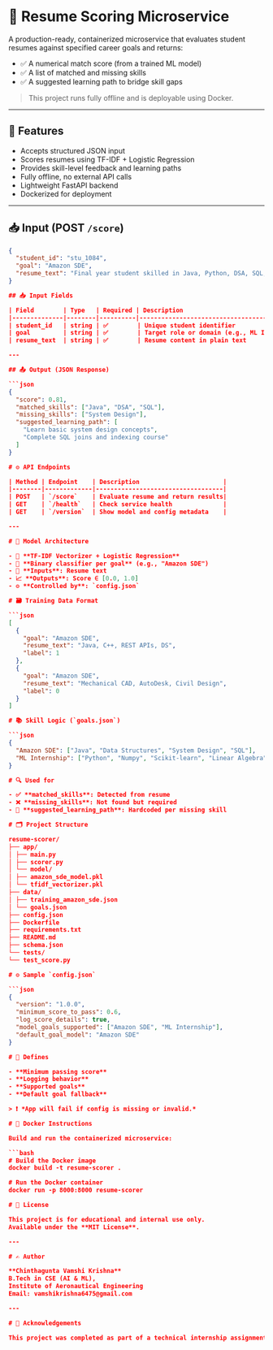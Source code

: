 # 🧠 Resume Scoring Microservice

A production-ready, containerized microservice that evaluates student resumes against specified career goals and returns:
- ✅ A numerical match score (from a trained ML model)
- ✅ A list of matched and missing skills
- ✅ A suggested learning path to bridge skill gaps

> This project runs fully offline and is deployable using Docker.

---

## 🚀 Features

- Accepts structured JSON input
- Scores resumes using TF-IDF + Logistic Regression
- Provides skill-level feedback and learning paths
- Fully offline, no external API calls
- Lightweight FastAPI backend
- Dockerized for deployment

---

## 📥 Input (POST `/score`)

```json
{
  "student_id": "stu_1084",
  "goal": "Amazon SDE",
  "resume_text": "Final year student skilled in Java, Python, DSA, SQL, REST APIs..."
}

## 📥 Input Fields

| Field        | Type   | Required | Description                          |
|--------------|--------|----------|--------------------------------------|
| student_id   | string | ✅        | Unique student identifier            |
| goal         | string | ✅        | Target role or domain (e.g., ML Internship) |
| resume_text  | string | ✅        | Resume content in plain text         |

---

## 📤 Output (JSON Response)

```json
{
  "score": 0.81,
  "matched_skills": ["Java", "DSA", "SQL"],
  "missing_skills": ["System Design"],
  "suggested_learning_path": [
    "Learn basic system design concepts",
    "Complete SQL joins and indexing course"
  ]
}

# ⚙️ API Endpoints

| Method | Endpoint    | Description                       |
|--------|-------------|-----------------------------------|
| POST   | `/score`    | Evaluate resume and return results|
| GET    | `/health`   | Check service health              |
| GET    | `/version`  | Show model and config metadata    |

---

# 🧠 Model Architecture

- 🔢 **TF-IDF Vectorizer + Logistic Regression**
- 📌 **Binary classifier per goal** (e.g., "Amazon SDE")
- 🎯 **Inputs**: Resume text
- 📈 **Outputs**: Score ∈ [0.0, 1.0]
- ⚙️ **Controlled by**: `config.json`

# 🗃️ Training Data Format

```json
[
  {
    "goal": "Amazon SDE",
    "resume_text": "Java, C++, REST APIs, DS",
    "label": 1
  },
  {
    "goal": "Amazon SDE",
    "resume_text": "Mechanical CAD, AutoDesk, Civil Design",
    "label": 0
  }
]

# 📚 Skill Logic (`goals.json`)

```json
{
  "Amazon SDE": ["Java", "Data Structures", "System Design", "SQL"],
  "ML Internship": ["Python", "Numpy", "Scikit-learn", "Linear Algebra"]
}

# 🔍 Used for

- ✅ **matched_skills**: Detected from resume  
- ❌ **missing_skills**: Not found but required  
- 📘 **suggested_learning_path**: Hardcoded per missing skill  

# 🗂️ Project Structure

resume-scorer/
├── app/
│ ├── main.py
│ ├── scorer.py
│ └── model/
│ ├── amazon_sde_model.pkl
│ └── tfidf_vectorizer.pkl
├── data/
│ ├── training_amazon_sde.json
│ └── goals.json
├── config.json
├── Dockerfile
├── requirements.txt
├── README.md
├── schema.json
└── tests/
└── test_score.py

# ⚙️ Sample `config.json`

```json
{
  "version": "1.0.0",
  "minimum_score_to_pass": 0.6,
  "log_score_details": true,
  "model_goals_supported": ["Amazon SDE", "ML Internship"],
  "default_goal_model": "Amazon SDE"
}

# 🔎 Defines

- **Minimum passing score**
- **Logging behavior**
- **Supported goals**
- **Default goal fallback**

> ❗ *App will fail if config is missing or invalid.*

# 🐳 Docker Instructions

Build and run the containerized microservice:

```bash
# Build the Docker image
docker build -t resume-scorer .

# Run the Docker container
docker run -p 8000:8000 resume-scorer

# 📄 License

This project is for educational and internal use only.  
Available under the **MIT License**.

---

# ✍️ Author

**Chinthagunta Vamshi Krishna**  
B.Tech in CSE (AI & ML), 
Institute of Aeronautical Engineering  
Email: vamshikrishna6475@gmail.com

---

# 🙌 Acknowledgements

This project was completed as part of a technical internship assignment under the guidance of **Turtil Technologies**.
